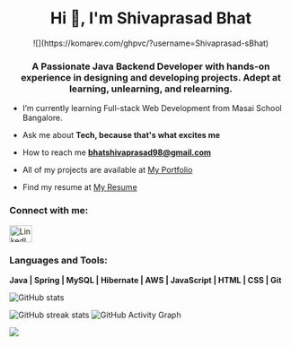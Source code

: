 
<h1 align="center">Hi 👋, I'm Shivaprasad Bhat</h1>
<p align='center'> </h1>
![](https://komarev.com/ghpvc/?username=Shivaprasad-sBhat)
<h3 align="center">A Passionate Java Backend Developer with hands-on experience in designing and developing projects. Adept at learning, unlearning, and relearning.</h3>

-  I’m currently learning Full-stack Web Development from Masai School Bangalore.

-  Ask me about **Tech, because that's what excites me**

-  How to reach me **bhatshivaprasad98@gmail.com**

-  All of my projects are available at [My Portfolio](https://shivaprasad-sbhat.github.io/)

-  Find my resume at [My Resume](https://github.com/Shivaprasad-sBhat/Shivaprasad-sBhat/files/9626810/Shivaprasad_Bhat_Resume.1.pdf)

<h3 align="left">Connect with me:</h3>
<p align="left">
<a href="https://linkedin.com/in/shivaprasad-bhat/" target="_blank"> <img align="center" src="https://s.yimg.com/fz/api/res/1.2/6.1sJqIySlxah724K1v9xA--~C/YXBwaWQ9c3JjaGRkO2ZpPWZpdDtoPTEyMDtxPTgwO3c9MTIw/https://s.yimg.com/zb/imgv1/051c505f-dc29-3303-81b2-5828c6e3b2e2/t_500x300" alt="LinkedIn" height="30" width="40" /></a>
</p>





<div> <!--align="center" --> 
<!-- - Tech stacks-->
<h3 align="left">Languages and Tools:</h3>
<p align="left"> 
<!--
 <a href="https://aws.amazon.com" target="_blank" rel="noreferrer"> 
<img src="Image/aws.jpg" alt="AWS" width="40" height="40"/> 
</a> 
<a href="https://git-scm.com/" target="_blank" rel="noreferrer">
 <img src="GIT##" alt="Git" width="40" height="40"/>
 </a>
 <a href="https://www.java.com" target="_blank" rel="noreferrer"> 
 <img src="JAvA##" alt="Java" width="40" height="40"> 
</a> 
<a href="https://developer.mozilla.org/en-US/docs/Web/JavaScript" target="_blank" rel="noreferrer"> 
<img src="JavaScript##" alt="Javascript" width="40" height="40"/>
 </a> 
 <a href="https://www.mysql.com/" target="_blank" rel="noreferrer"> 
 <img src="MYSQL##" alt="MySQL" width="40" height="40"/> 
 </a>
  <a href="https://spring.io/" target="_blank" rel="noreferrer"> 
  <img src="Spring##" alt="Spring" width="40" height="40"/> 
  </a> -->

**Java | Spring | MySQL | Hibernate | AWS | JavaScript | HTML | CSS | Git**
</p>


  
![GitHub stats](https://github-readme-stats.vercel.app/api?username=shivaprasad-sbhat&show_icons=true)

![GitHub streak stats](https://github-readme-streak-stats.herokuapp.com/?user=shivaprasad-sbhat)
 ![GitHub Activity Graph](https://activity-graph.herokuapp.com/graph?username=shivaprasad-sbhat)


<img align="center" src="https://github-readme-stats.vercel.app/api/top-langs/?username=shivaprasad-sbhat&layout=compact&theme=vue&hide_border=true" />


 </div>
